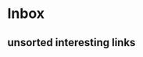 # Inbox

## unsorted interesting links

[//begin]: # "Autogenerated link references for markdown compatibility"
[todo]: todo "Todo"
[//end]: # "Autogenerated link references"

